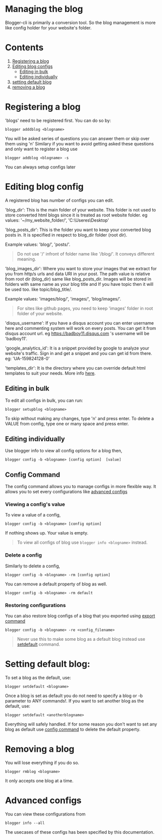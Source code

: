 # Managing the blog
Blogger-cli is primarily a conversion tool. So the blog management is more like config holder for your website's folder.

# Contents
1. [Registering a blog](#Registering-a-blog)
2. [Editing blog configs ](#Editing-blog-configs)
    - [Editing in bulk](#Editing-in-bulk)
    - [Editing individually](#Editing-individually)
3. [setting default blog](#Setting-default-blog)
4. [removing a blog](#Removing-a-blog)

# Registering a blog

'blogs' need to be registered first. You can do so by:
```
blogger adddblog <blogname>
```
You will be asked series of questions you can answer them or skip over them using 'n'
Similary if you want to avoid getting asked these questions and only want to register a blog use
```
blogger addblog <blogname> -s
```
You can always setup configs later

# Editing blog config
A registered blog has number of configs you can edit.

'blog_dir':
This is the main folder of your website. This folder is not used to store converted html blogs since it is treated as root website folder.
eg values: '~/my_website_folder/', 'C:\Useres\Desktop\'

'blog_posts_dir':
This is the folder you want to keep your converted blog posts in. It is specified in respect to blog_dir folder (root dir).

Example values: 'blog/', 'posts/'.

> Do not use '/' infront of folder name like '/blog/'. It conveys different meaning.


'blog_images_dir':
Where you want to store your images that we extract for you from http/s urls and data URI in your post. The path value is relative from root dir (blog_dir) same like blog_posts_dir. Images will be stored in folders with same name as your blog title and If you have topic then it will be used too. like topic/blog_title/.

Example values: 'images/blog/', 'images/', 'blog/images/'.

> For sites like github pages, you need to keep 'images' folder in root folder of your website.


'disqus_username':
If you have a disqus account you can enter username here and commenting system will work on every posts. You can get it from disqus account url. eg https://badboy11.disqus.com 's username will be 'badboy11'.

'google_analytics_id':
It is a snippet provided by google to analyze your website's traffic. Sign in and get a snippet and you can get id from there. eg: 'UA-159824128-0'

'templates_dir':
It is the directory where you can override default html templates to suit your needs. More info [here](customizing.md).

## Editing in bulk

To edit all configs in bulk, you can run:
```
blogger setupblog <blogname>
```
To skip without making any changes, type 'n' and press enter. To delete a VALUE from config, type one or many space and press enter.

## Editing individually

Use blogger info to view all config options for a blog then,
```
blogger config -b <blogname> [config option]  [value]
```

## Config Command
The config command allows you to manage configs in more flexible way. It allows you to set every configurations like [advanced configs](#Advanced-configs)

### Viewing a config's value
To view a value of a config,
```
blogger config -b <blogname> [config option]
```
If nothing shows up. Your value is empty.
> To view all configs of blog use ```blogger info <blogname>``` instead.

### Delete a config
Similarly to delete a config,
```
blogger config -b <blogname> -rm [config option]
```
You can remove a default property of blog as well.
```
blogger config -b <blogname> -rm default
```

### Restoring configurations
You can also restore blog configs of a blog that you exported using [export command](export.md#Exporting-blog-configurations)
```
blogger config -b <blogname> -re <config_filename>
```

> Never use this to make some blog as a default blog instead use [setdefault](#Setting-default-blog) command.


# Setting default blog:
To set a blog as the default, use:
```
blogger setdefault <blogname>
```
Once a blog is set as default you do not need to specify a blog or -b parameter to ANY commands!. If you want to set another blog as the default, use:
```
blogger setdefault <anotherblogname>
```
Everything will safely handled. If for some reason you don't want to set any blog as default use [config command](#Editing-individually) to delete the default property.

# Removing a blog
You will lose everything if you do so.
```
blogger rmblog <blogname>
```
It only accepts one blog at a time.

# Advanced configs

You can view these configurations from
```
blogger info --all
```
The usecases of these configs has been specified by this documentation.
